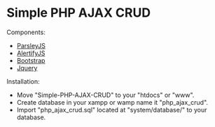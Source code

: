Simple PHP AJAX CRUD
=========================

Components:
  * <a href="http://parsleyjs.org/">ParsleyJS</a>
  * <a href="https://alertifyjs.com/">AlertifyJS</a>
  * <a href="https://getbootstrap.com/">Bootstrap</a>
  * <a href="https://jquery.com/">Jquery</a>
  
Installation:
  * Move "Simple-PHP-AJAX-CRUD" to your "htdocs" or "www".
  * Create database in your xampp or wamp name it "php_ajax_crud".
  * Import "php_ajax_crud.sql" located at "system/database/" to your database.